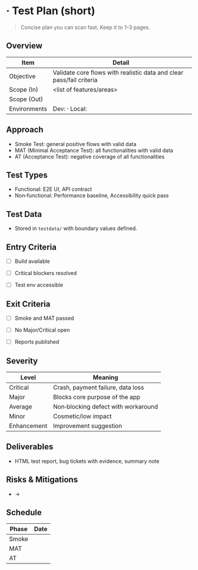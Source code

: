 # <Project> · Test Plan (short)


> Concise plan you can scan fast. Keep it to 1–3 pages.


## Overview
| Item | Detail |
| --- | --- |
| Objective | Validate core flows with realistic data and clear pass/fail criteria |
| Scope (In) | <list of features/areas> |
| Scope (Out) | <list excluded for this iteration> |
| Environments | Dev: <url> · Local: <how to run> |


## Approach
- Smoke Test: general positive flows with valid data
- MAT (Minimal Acceptance Test): all functionalities with valid data
- AT (Acceptance Test): negative coverage of all functionalities


## Test Types
- Functional: E2E UI, API contract
- Non‑functional: Performance baseline, Accessibility quick pass


## Test Data
- Stored in `testdata/` with boundary values defined.


## Entry Criteria
- [ ] Build available
- [ ] Critical blockers resolved
- [ ] Test env accessible


## Exit Criteria
- [ ] Smoke and MAT passed
- [ ] No Major/Critical open
- [ ] Reports published


## Severity
| Level | Meaning |
| --- | --- |
| Critical | Crash, payment failure, data loss |
| Major | Blocks core purpose of the app |
| Average | Non‑blocking defect with workaround |
| Minor | Cosmetic/low impact |
| Enhancement | Improvement suggestion |


## Deliverables
- HTML test report, bug tickets with evidence, summary note


## Risks & Mitigations
- <risk> → <mitigation>


## Schedule
| Phase | Date |
| --- | --- |
| Smoke | <date> |
| MAT | <date> |
| AT | <date> |